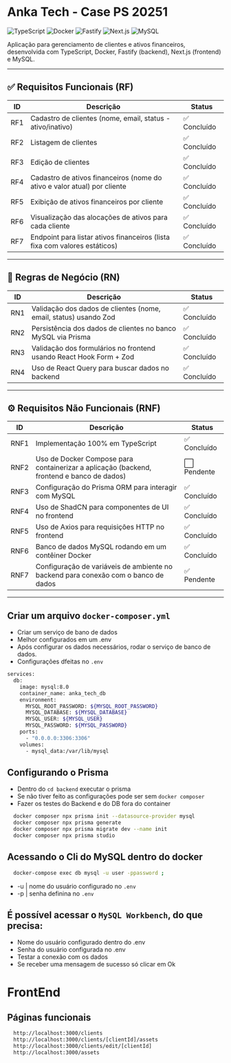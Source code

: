 # Anka Tech - Case PS 20251

![TypeScript](https://img.shields.io/badge/TypeScript-3178C6?style=for-the-badge&logo=typescript&logoColor=white)
![Docker](https://img.shields.io/badge/Docker-2496ED?style=for-the-badge&logo=docker&logoColor=white)
![Fastify](https://img.shields.io/badge/Fastify-000000?style=for-the-badge&logo=fastify&logoColor=white)
![Next.js](https://img.shields.io/badge/Next.js-000000?style=for-the-badge&logo=next.js&logoColor=white)
![MySQL](https://img.shields.io/badge/MySQL-4479A1?style=for-the-badge&logo=mysql&logoColor=white)

Aplicação para gerenciamento de clientes e ativos financeiros, desenvolvida com TypeScript, Docker, Fastify (backend), Next.js (frontend) e MySQL.

---

## ✅ Requisitos Funcionais (RF)

| ID  | Descrição                                                                                     | Status       |
|-----|----------------------------------------------------------------------------------------------|--------------|
| RF1 | Cadastro de clientes (nome, email, status - ativo/inativo)                                   | ✅ Concluído  |
| RF2 | Listagem de clientes                                                                          | ✅ Concluído  |
| RF3 | Edição de clientes                                                                            | ✅ Concluído  |
| RF4 | Cadastro de ativos financeiros (nome do ativo e valor atual) por cliente                      | ✅ Concluído  |
| RF5 | Exibição de ativos financeiros por cliente                                                    | ✅ Concluído  |
| RF6 | Visualização das alocações de ativos para cada cliente                                        | ✅ Concluído  |
| RF7 | Endpoint para listar ativos financeiros (lista fixa com valores estáticos)                    | ✅ Concluído  |

---

## 📜 Regras de Negócio (RN)

| ID  | Descrição                                                                                     | Status       |
|-----|----------------------------------------------------------------------------------------------|--------------|
| RN1 | Validação dos dados de clientes (nome, email, status) usando Zod                             | ✅ Concluído  |
| RN2 | Persistência dos dados de clientes no banco MySQL via Prisma                                 | ✅ Concluído  |
| RN3 | Validação dos formulários no frontend usando React Hook Form + Zod                           | ✅ Concluído  |
| RN4 | Uso de React Query para buscar dados no backend                                              | ✅ Concluído  |

---

## ⚙️ Requisitos Não Funcionais (RNF)

| ID  | Descrição                                                                                     | Status       |
|-----|----------------------------------------------------------------------------------------------|--------------|
| RNF1 | Implementação 100% em TypeScript                                                             | ✅ Concluído  |
| RNF2 | Uso de Docker Compose para containerizar a aplicação (backend, frontend e banco de dados)    | ⬜ Pendente  |
| RNF3 | Configuração do Prisma ORM para interagir com MySQL                                          | ✅ Concluído  |
| RNF4 | Uso de ShadCN para componentes de UI no frontend                                             | ✅ Concluído  |
| RNF5 | Uso de Axios para requisições HTTP no frontend                                               | ✅ Concluído  |
| RNF6 | Banco de dados MySQL rodando em um contêiner Docker                                          | ✅ Concluído  |
| RNF7 | Configuração de variáveis de ambiente no backend para conexão com o banco de dados           | ✅ Pendente  |

---


## Criar um arquivo `docker-composer.yml`
- Criar um serviço de bano de dados
- Melhor configurados em um .env
- Após configurar os dados necessários, rodar o serviço de banco de dados.
- Configurações dfeitas no `.env`

```bash
services:
  db:
    image: mysql:8.0
    container_name: anka_tech_db
    environment:
      MYSQL_ROOT_PASSWORD: ${MYSQL_ROOT_PASSWORD}
      MYSQL_DATABASE: ${MYSQL_DATABASE}
      MYSQL_USER: ${MYSQL_USER}
      MYSQL_PASSWORD: ${MYSQL_PASSWORD}
    ports:
      - "0.0.0.0:3306:3306"
    volumes:
      - mysql_data:/var/lib/mysql
```

## Configurando o Prisma

- Dentro do `cd backend` executar o prisma
- Se não tiver feito as configurações pode ser sem `docker composer`
- Fazer os testes do Backend e do DB fora do container

```bash
  docker composer npx prisma init --datasource-provider mysql
  docker composer npx prisma generate
  docker composer npx prisma migrate dev --name init
  docker composer npx prisma studio
```

## Acessando o Cli do MySQL dentro do docker

```bash
  docker-compose exec db mysql -u user -ppassword ;
```
- -u | nome do usuário configurado no `.env`
- -p | senha definina no `.env`

## É possível acessar o `MySQL Workbench`, do que precisa:
- Nome do usuário configurado dentro do .env
- Senha do usuário configurada no .env
- Testar a conexão com os dados
- Se receber uma mensagem de sucesso só clicar em Ok

# FrontEnd

## Páginas funcionais

```bash
  http://localhost:3000/clients
  http://localhost:3000/clients/[clientId]/assets
  http://localhost:3000/clients/edit/[clientId]
  http://localhost:3000/assets
```

